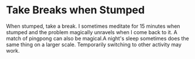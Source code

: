 # Take Breaks when Stumped

When stumped, take a break. I sometimes meditate for 15 minutes when stumped and the problem magically unravels when I come back to it. A match of pingpong can also be magical.A night's sleep sometimes does the same thing on a larger scale. Temporarily switching to other activity may work.
